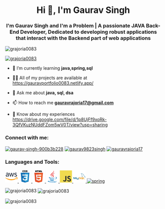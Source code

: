<h1 align="center">Hi 👋, I'm Gaurav Singh</h1>
<h3 align="center">I'm Gaurav Singh and I'm a Problem |
A passionate JAVA Back-End Developer, Dedicated to developing robust applications that interact with the Backend part of web applications</h3>

<p align="left"> <img src="https://komarev.com/ghpvc/?username=grajoria0083&label=Profile%20views&color=0e75b6&style=flat" alt="grajoria0083" /> </p>

<p align="left"> <a href="https://github.com/ryo-ma/github-profile-trophy"><img src="https://github-profile-trophy.vercel.app/?username=grajoria0083" alt="grajoria0083" /></a> </p>

- 🌱 I’m currently learning **java,spring,sql**

- 👨‍💻 All of my projects are available at https://gauravportfolio0083.netlify.app/

- 💬 Ask me about **java, sql, dsa**

- 📫 How to reach me **gauravrajoria17@gmail.com**

- 📄 Know about my experiences https://drive.google.com/file/d/1p8UjFf9xoRk-3QfVKuzNUddFZom5wV0T/view?usp=sharing

<h3 align="left">Connect with me:</h3>
<p align="left">
<a href="https://linkedin.com/in/gaurav-singh-900b3b228" target="blank"><img align="center" src="https://raw.githubusercontent.com/rahuldkjain/github-profile-readme-generator/master/src/images/icons/Social/linked-in-alt.svg" alt="gaurav-singh-900b3b228" height="30" width="40" /></a>
<a href="https://instagram.com/gaurav9823singh" target="blank"><img align="center" src="https://raw.githubusercontent.com/rahuldkjain/github-profile-readme-generator/master/src/images/icons/Social/instagram.svg" alt="gaurav9823singh" height="30" width="40" /></a>
<a href="https://www.hackerrank.com/gauravrajoria17" target="blank"><img align="center" src="https://raw.githubusercontent.com/rahuldkjain/github-profile-readme-generator/master/src/images/icons/Social/hackerrank.svg" alt="gauravrajoria17" height="30" width="40" /></a>
</p>

<h3 align="left">Languages and Tools:</h3>
<p align="left"> <a href="https://aws.amazon.com" target="_blank" rel="noreferrer"> <img src="https://raw.githubusercontent.com/devicons/devicon/master/icons/amazonwebservices/amazonwebservices-original-wordmark.svg" alt="aws" width="40" height="40"/> </a> <a href="https://www.w3schools.com/css/" target="_blank" rel="noreferrer"> <img src="https://raw.githubusercontent.com/devicons/devicon/master/icons/css3/css3-original-wordmark.svg" alt="css3" width="40" height="40"/> </a> <a href="https://www.w3.org/html/" target="_blank" rel="noreferrer"> <img src="https://raw.githubusercontent.com/devicons/devicon/master/icons/html5/html5-original-wordmark.svg" alt="html5" width="40" height="40"/> </a> <a href="https://www.java.com" target="_blank" rel="noreferrer"> <img src="https://raw.githubusercontent.com/devicons/devicon/master/icons/java/java-original.svg" alt="java" width="40" height="40"/> </a> <a href="https://developer.mozilla.org/en-US/docs/Web/JavaScript" target="_blank" rel="noreferrer"> <img src="https://raw.githubusercontent.com/devicons/devicon/master/icons/javascript/javascript-original.svg" alt="javascript" width="40" height="40"/> </a> <a href="https://www.mysql.com/" target="_blank" rel="noreferrer"> <img src="https://raw.githubusercontent.com/devicons/devicon/master/icons/mysql/mysql-original-wordmark.svg" alt="mysql" width="40" height="40"/> </a> <a href="https://spring.io/" target="_blank" rel="noreferrer"> <img src="https://www.vectorlogo.zone/logos/springio/springio-icon.svg" alt="spring" width="40" height="40"/> </a> </p>

<p><img align="left" src="https://github-readme-stats.vercel.app/api/top-langs?username=grajoria0083&show_icons=true&locale=en&layout=compact" alt="grajoria0083" /></p>

<p>&nbsp;<img align="center" src="https://github-readme-stats.vercel.app/api?username=grajoria0083&show_icons=true&locale=en" alt="grajoria0083" /></p>

<p><img align="center" src="https://github-readme-streak-stats.herokuapp.com/?user=grajoria0083&" alt="grajoria0083" /></p>
